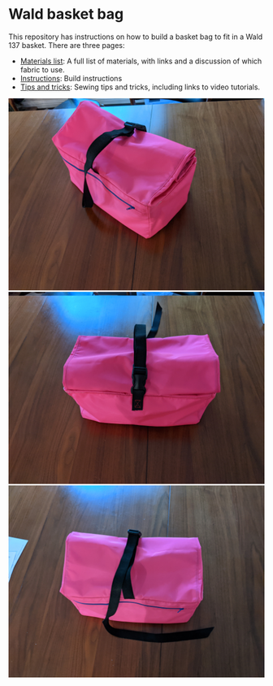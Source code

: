 # Wald basket bag

This repository has instructions on how to build a basket bag to fit in a Wald 137 basket. There are three pages:

- [Materials list](materials.md): A full list of materials, with links and a discussion of which fabric to use.
- [Instructions](instructions.md): Build instructions
- [Tips and tricks](tips.md): Sewing tips and tricks, including links to video tutorials.

![View 1 of the finished bag in pink](images/final_product/wald_bag_1.jpg)
![View 2 of the finished bag in pink](images/final_product/wald_bag_2.jpg)
![View 3 of the finished bag in pink](images/final_product/wald_bag_3.jpg)